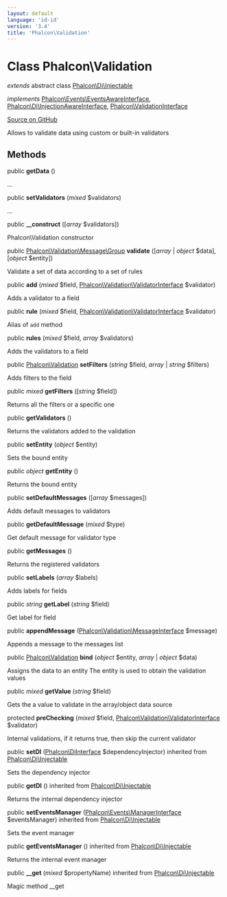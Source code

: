 ```yaml
---
layout: default
language: 'id-id'
version: '3.4'
title: 'Phalcon\Validation'
---
```


# Class **Phalcon\Validation**

*extends* abstract class [Phalcon\Di\Injectable](/3.4/en/api/Phalcon_Di_Injectable)

*implements* [Phalcon\Events\EventsAwareInterface](/3.4/en/api/Phalcon_Events_EventsAwareInterface), [Phalcon\Di\InjectionAwareInterface](/3.4/en/api/Phalcon_Di_InjectionAwareInterface), [Phalcon\ValidationInterface](/3.4/en/api/Phalcon_ValidationInterface)

<a href="https://github.com/phalcon/cphalcon/tree/v3.4.0/phalcon/validation.zep" class="btn btn-default btn-sm">Source on GitHub</a>

Allows to validate data using custom or built-in validators

## Methods

public **getData** ()

...

public **setValidators** (*mixed* $validators)

...

public **__construct** ([*array* $validators])

Phalcon\Validation constructor

public [Phalcon\Validation\Message\Group](/3.4/en/api/Phalcon_Validation_Message_Group) **validate** ([*array* | *object* $data], [*object* $entity])

Validate a set of data according to a set of rules

public **add** (*mixed* $field, [Phalcon\Validation\ValidatorInterface](/3.4/en/api/Phalcon_Validation_ValidatorInterface) $validator)

Adds a validator to a field

public **rule** (*mixed* $field, [Phalcon\Validation\ValidatorInterface](/3.4/en/api/Phalcon_Validation_ValidatorInterface) $validator)

Alias of `add` method

public **rules** (*mixed* $field, *array* $validators)

Adds the validators to a field

public [Phalcon\Validation](/3.4/en/api/Phalcon_Validation) **setFilters** (*string* $field, *array* | *string* $filters)

Adds filters to the field

public *mixed* **getFilters** ([*string* $field])

Returns all the filters or a specific one

public **getValidators** ()

Returns the validators added to the validation

public **setEntity** (*object* $entity)

Sets the bound entity

public *object* **getEntity** ()

Returns the bound entity

public **setDefaultMessages** ([*array* $messages])

Adds default messages to validators

public **getDefaultMessage** (*mixed* $type)

Get default message for validator type

public **getMessages** ()

Returns the registered validators

public **setLabels** (*array* $labels)

Adds labels for fields

public *string* **getLabel** (*string* $field)

Get label for field

public **appendMessage** ([Phalcon\Validation\MessageInterface](/3.4/en/api/Phalcon_Validation_MessageInterface) $message)

Appends a message to the messages list

public [Phalcon\Validation](/3.4/en/api/Phalcon_Validation) **bind** (*object* $entity, *array* | *object* $data)

Assigns the data to an entity The entity is used to obtain the validation values

public *mixed* **getValue** (*string* $field)

Gets the a value to validate in the array/object data source

protected **preChecking** (*mixed* $field, [Phalcon\Validation\ValidatorInterface](/3.4/en/api/Phalcon_Validation_ValidatorInterface) $validator)

Internal validations, if it returns true, then skip the current validator

public **setDI** ([Phalcon\DiInterface](/3.4/en/api/Phalcon_DiInterface) $dependencyInjector) inherited from [Phalcon\Di\Injectable](/3.4/en/api/Phalcon_Di_Injectable)

Sets the dependency injector

public **getDI** () inherited from [Phalcon\Di\Injectable](/3.4/en/api/Phalcon_Di_Injectable)

Returns the internal dependency injector

public **setEventsManager** ([Phalcon\Events\ManagerInterface](/3.4/en/api/Phalcon_Events_ManagerInterface) $eventsManager) inherited from [Phalcon\Di\Injectable](/3.4/en/api/Phalcon_Di_Injectable)

Sets the event manager

public **getEventsManager** () inherited from [Phalcon\Di\Injectable](/3.4/en/api/Phalcon_Di_Injectable)

Returns the internal event manager

public **__get** (*mixed* $propertyName) inherited from [Phalcon\Di\Injectable](/3.4/en/api/Phalcon_Di_Injectable)

Magic method __get